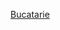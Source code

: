 [Bucatarie](https://3dviewer.net/#model=https://raw.githubusercontent.com/Kuziini-product/Rami9s/main/Untitled.obj,https://raw.githubusercontent.com/Kuziini-product/Rami9s/main/Untitled.mt)
